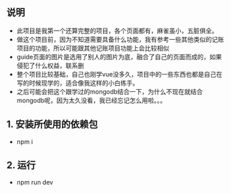 ## 说明
- 此项目是我第一个还算完整的项目，各个页面都有，麻雀虽小，五脏俱全。
- 做这个项目前，因为不知道需要具备什么功能，我有参考一些其他类似的记账项目的功能，所以可能跟其他记账项目功能上会比较相似
- guide页面的图片是选用了别人的图片为底，融合了自己的页面而成的，如果侵犯了什么权益，联系删
- 整个项目比较基础，自己也刚学vue没多久，项目中的一些东西也都是自己在写的时候现学的，适合像我这样的小白练手。
- 之后可能会把这个跟学过的mongodb结合一下，为什么不现在就结合mongodb呢，因为太久没看，我已经忘记怎么用啦。。。
## 1. 安装所使用的依赖包
-  npm i

## 2. 运行
- npm run dev
